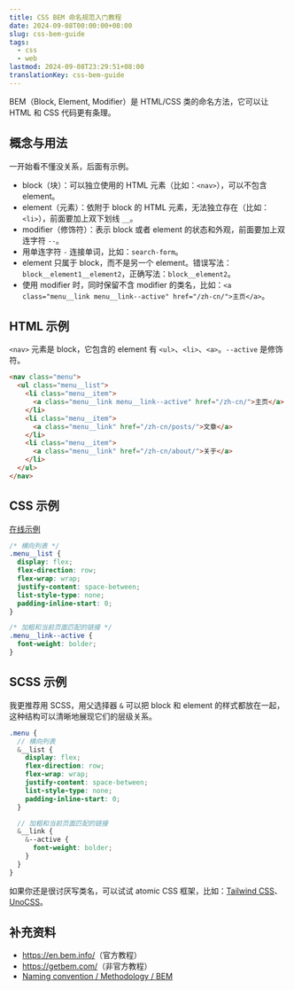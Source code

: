 ```yaml
---
title: CSS BEM 命名规范入门教程
date: 2024-09-08T00:00:00+08:00
slug: css-bem-guide
tags:
  - css
  - web
lastmod: 2024-09-08T23:29:51+08:00
translationKey: css-bem-guide
---
```


BEM（Block, Element, Modifier）是 HTML/CSS 类的命名方法，它可以让 HTML 和 CSS 代码更有条理。

## 概念与用法

一开始看不懂没关系，后面有示例。

- block（块）：可以独立使用的 HTML 元素（比如：`<nav>`），可以不包含 element。
- element（元素）：依附于 block 的 HTML 元素，无法独立存在（比如：`<li>`），前面要加上双下划线 `__`。
- modifier（修饰符）：表示 block 或者 element 的状态和外观，前面要加上双连字符 `--`。
- 用单连字符 `-` 连接单词，比如：`search-form`。
- element 只属于 block，而不是另一个 element。错误写法：`block__element1__element2`，正确写法：`block__element2`。
- 使用 modifier 时，同时保留不含 modifier 的类名，比如：`<a class="menu__link menu__link--active" href="/zh-cn/">主页</a>`。

## HTML 示例

`<nav>` 元素是 block，它包含的 element 有 `<ul>`、`<li>`、`<a>`。`--active` 是修饰符。

```html
<nav class="menu">
  <ul class="menu__list">
    <li class="menu__item">
      <a class="menu__link menu__link--active" href="/zh-cn/">主页</a>
    </li>
    <li class="menu__item">
      <a class="menu__link" href="/zh-cn/posts/">文章</a>
    </li>
    <li class="menu__item">
      <a class="menu__link" href="/zh-cn/about/">关于</a>
    </li>
  </ul>
</nav>
```

## CSS 示例

[在线示例](https://jsbin.com/kijewimudi/2/edit?html,css,output)

```css
/* 横向列表 */
.menu__list {
  display: flex;
  flex-direction: row;
  flex-wrap: wrap;
  justify-content: space-between;
  list-style-type: none;
  padding-inline-start: 0;
}

/* 加粗和当前页面匹配的链接 */
.menu__link--active {
  font-weight: bolder;
}
```

## SCSS 示例

我更推荐用 SCSS，用父选择器 `&` 可以把 block 和 element 的样式都放在一起，这种结构可以清晰地展现它们的层级关系。

```scss
.menu {
  // 横向列表
  &__list {
    display: flex;
    flex-direction: row;
    flex-wrap: wrap;
    justify-content: space-between;
    list-style-type: none;
    padding-inline-start: 0;
  }

  // 加粗和当前页面匹配的链接
  &__link {
    &--active {
      font-weight: bolder;
    }
  }
}
```

如果你还是很讨厌写类名，可以试试 atomic CSS 框架，比如：[Tailwind CSS](https://tailwindcss.com/)、[UnoCSS](https://unocss.dev/)。

## 补充资料

- <https://en.bem.info/>（官方教程）
- <https://getbem.com/>（非官方教程）
- [Naming convention / Methodology / BEM](https://en.bem.info/methodology/naming-convention/)